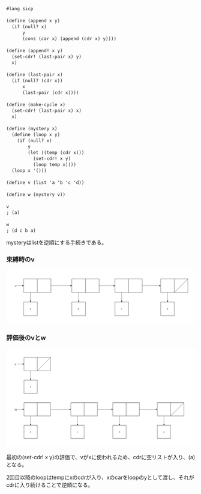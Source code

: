 ```racket
#lang sicp

(define (append x y)
  (if (null? x)
      y
      (cons (car x) (append (cdr x) y))))

(define (append! x y)
  (set-cdr! (last-pair x) y)
  x)

(define (last-pair x)
  (if (null? (cdr x))
      x
      (last-pair (cdr x))))

(define (make-cycle x)
  (set-cdr! (last-pair x) x)
  x)

(define (mystery x)
  (define (loop x y)
    (if (null? x)
        y
        (let ((temp (cdr x)))
          (set-cdr! x y)
          (loop temp x))))
  (loop x '()))

(define v (list 'a 'b 'c 'd))

(define w (mystery v))

v
; (a)

w
; (d c b a)
```

mysteryはlistを逆順にする手続きである。


### 束縛時のv

![alt text](image.png)

### 評価後のvとw

![alt text](image-1.png)

最初の(set-cdr! x y)の評価で、vがxに使われるため、cdrに空リストが入り、(a)となる。

2回目以降のloopはtempにxのcdrが入り、xのcarをloopのyとして渡し、それがcdrに入り続けることで逆順になる。